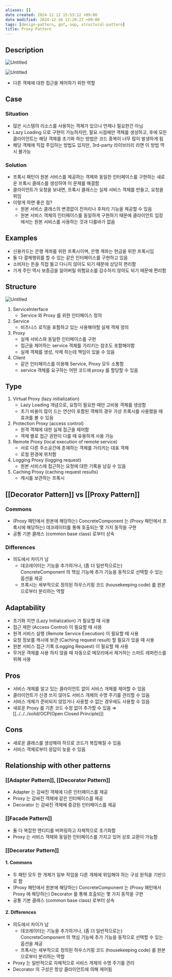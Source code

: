 ```yaml
---
aliases: []
date created: 2024-12-12 15:53:12 +09:00
date modified: 2024-12-16 12:20:27 +09:00
tags: [design-pattern, gof, oop, structural-pattern]
title: Proxy Pattern
---
```


## Description

![Untitled](../../../../../_assets/oop/Untitled%2040.png)

![Untitled](../../../../../_assets/oop/Untitled%2041.png)

- 다른 객체에 대한 접근을 제어하기 위한 역할

## Case

### Situation

- 많은 시스템의 리소스를 사용하는 객체가 있으나 언제나 필요한건 아님
- Lazy Loading 으로 구현이 가능하지만, 필요 시점에만 객체를 생성하고, 후에 모든 클라이언트는 해당 객체를 초기화 하는 방법은 코드 중복이 너무 많이 발생하게 됨
- 해당 객체에 직접 주입하는 방법도 있지만, 3rd-party 라이브러리 라면 이 방법 역시 불가능

### Solution

- 프록시 패턴이 원본 서비스를 제공하는 객체와 동일한 인터페이스를 구현하는 새로운 프록시 클래스를 생성하여 이 문제를 해결함
- 클라이언트가 요청을 보내면, 프록시 클래스는 실제 서비스 객체를 만들고, 요청을 위임
- 이렇게 하면 좋은 점?
  - 원본 서비스 클래스의 변경없이 전처리나 후처리 기능을 제공할 수 있음
  - 원본 서비스 객체의 인터페이스를 동일하게 구현하기 때문에 클라이언트 입장에서는 원본 서비스를 사용하는 것과 다를바가 없음

## Examples

- 신용카드는 은행 계좌를 위한 프록시이며, 은행 계좌는 현금을 위한 프록시임
- 둘 다 결제행위를 할 수 있는 같은 인터페이스를 구현하고 있음
- 소비자는 돈을 직접 들고 다니지 않아도 되기 때문에 상당히 편리함
- 가게 주인 역시 보증금을 잃어버릴 위험요소를 감수하지 않아도 되기 때문에 편리함

## Structure

![Untitled](../../../../../_assets/oop/Untitled%2042.png)

1. ServiceInterface
    - Service 와 Proxy 를 위한 인터페이스 정의
2. Service
    - 비즈니스 로직을 포함하고 있는 사용해야할 실제 객체 정의
3. Proxy
    - 실제 서비스와 동일한 인터페이스를 구현
    - 접근을 제어하는 service 객체를 가리키는 참조도 포함해야함
    - 실제 객체를 생성, 삭제 하는데 책임이 있을 수 있음
4. Client
    - 같은 인터페이스를 이용해 Service, Proxy 모두 소통함
    - service 객체를 요구하는 어떤 코드에 proxy 를 할당할 수 있음

## Type

1. Virtual Proxy (lazy initialization)
   - Lazy Loading 개념으로, 요청이 필요한 때만 고비용 객체를 생성함
   - 초기 비용이 많이 드는 연산이 포함된 객체의 경우 가상 프록시를 사용했을 때 효과를 볼 수 있음
2. Protection Proxy (access control)
   - 원격 객체에 대한 실제 접근을 제어함
   - 객체 별로 접근 권한이 다를 때 유용하게 사용 가능
3. Remote Proxy (local execution of remote service)
   - 서로 다른 주소공간에 존재하는 객체를 가리키는 대표 객체
   - 로컬 환경에 위치함
4. Logging Proxy (logging request)
   - 원본 서비스에 접근하는 요청에 대한 기록을 남길 수 있음
5. Caching Proxy (caching request results)
   - 캐시를 보관하는 프록시

## [[Decorator Pattern]] vs [[Proxy Pattern]]

### Commons

- (Proxy 패턴에서 원본에 해당하는) ConcreteComponent 는 (Proxy 패턴에서 프록시에 해당하는) 데코레이터를 통해 호출되는 몇 가지 동작을 구현
- 공통 기본 클래스 (common base class) 로부터 상속

### Differences

- 의도에서 차이가 남
  - 데코레이터는 기능을 추가하거나, (좀 더 일반적으로는) ConcreteComponent 의 핵심 기능에 추가 기능을 동적으로 선택할 수 있는 옵션을 제공
  - 프록시는 세부적으로 정의된 하우스키핑 코드 (housekeeping code) 를 원본으로부터 분리하는 역할

## Adaptability

- 초기화 지연 (Lazy Initialization) 가 필요할 때 사용
- 접근 제한 (Access Control) 이 필요할 때 사용
- 원격 서비스 실행 (Remote Service Execution) 이 필요할 때 사용
- 요청 정보를 캐시에 보관 (Caching request result) 할 필요가 있을 때 사용
- 원본 서비스 접근 기록 (Logging Request) 이 필요할 때 사용
- 무거운 객체를 사용 하지 않을 때 자동으로 메모리에서 제거하는 스마트 레퍼런스를 위해 사용

## Pros

- 서비스 개체를 알고 있는 클라이언트 없이 서비스 개체를 제어할 수 있음
- 클라이언트가 신경 쓰지 않아도 서비스 개체의 수명 주기를 관리할 수 있음
- 서비스 개체가 준비되지 않았거나 사용할 수 없는 경우에도 사용할 수 있음
- 새로운 Proxy 를 기존 코드 수정 없이 추가할 수 있음 ⇒ [[../../../solid/OCP(Open Closed Principle)]]

## Cons

- 새로운 클래스를 생성해야 하므로 코드가 복잡해질 수 있음
- 서비스 객체로부터 응답이 늦을 수 있음

## Relationship with other patterns

### [[Adapter Pattern]], [[Decorator Pattern]]

- Adapter 는 감싸진 객체에 다른 인터페이스를 제공
- Proxy 는 감싸진 객체에 같은 인터페이스를 제공
- Decorator 는 감싸진 객체에 증강된 인터페이스를 제공

### [[Facade Pattern]]

- 둘 다 복잡한 엔티티를 버퍼링하고 자체적으로 초기화함
- Proxy 는 서비스 객체와 동일한 인터페이스를 가지고 있어 상호 교환이 가능함

### [[Decorator Pattern]]

#### 1. Commons

- 두 패턴 모두 한 개체가 일부 작업을 다른 개체에 위임해야 하는 구성 원칙을 기반으로 함
- (Proxy 패턴에서 원본에 해당하는) ConcreteComponent 는 (Proxy 패턴에서 Proxy 에 해당하는) Decorator 를 통해 호출되는 몇 가지 동작을 구현
- 공통 기본 클래스 (common base class) 로부터 상속

#### 2. Differences

- 의도에서 차이가 남
  - 데코레이터는 기능을 추가하거나, (좀 더 일반적으로는) ConcreteComponent 의 핵심 기능에 추가 기능을 동적으로 선택할 수 있는 옵션을 제공
  - 프록시는 세부적으로 정의된 하우스키핑 코드 (housekeeping code) 를 원본으로부터 분리하는 역할
- Proxy 는 일반적으로 자체적으로 서비스 개체의 수명 주기를 관리
- Decorator 의 구성은 항상 클라이언트에 의해 제어됨

